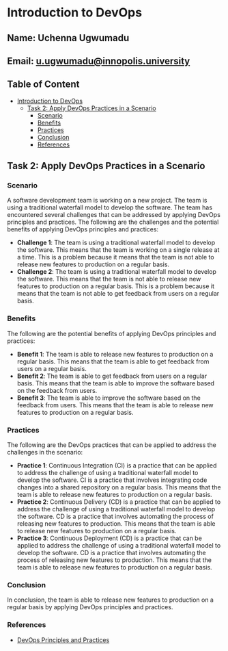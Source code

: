 # Introduction to DevOps
## Name: Uchenna Ugwumadu
## Email: u.ugwumadu@innopolis.university
## Table of Content
- [Introduction to DevOps](#introduction-to-devops)
  - [Task 2: Apply DevOps Practices in a Scenario](#task-2-apply-devops-practices-in-a-scenario)
    - [Scenario](#scenario)
    - [Benefits](#benefits)
    - [Practices](#practices-1)
    - [Conclusion](#conclusion)
    - [References](#references)

## Task 2: Apply DevOps Practices in a Scenario
### Scenario
A software development team is working on a new project. The team is using a traditional waterfall model to develop the software. The team has encountered several challenges that can be addressed by applying DevOps principles and practices. The following are the challenges and the potential benefits of applying DevOps principles and practices:
- **Challenge 1**: The team is using a traditional waterfall model to develop the software. This means that the team is working on a single release at a time. This is a problem because it means that the team is not able to release new features to production on a regular basis.
- **Challenge 2**: The team is using a traditional waterfall model to develop the software. This means that the team is not able to release new features to production on a regular basis. This is a problem because it means that the team is not able to get feedback from users on a regular basis.

### Benefits
The following are the potential benefits of applying DevOps principles and practices:
- **Benefit 1**: The team is able to release new features to production on a regular basis. This means that the team is able to get feedback from users on a regular basis.
- **Benefit 2**: The team is able to get feedback from users on a regular basis. This means that the team is able to improve the software based on the feedback from users.
- **Benefit 3**: The team is able to improve the software based on the feedback from users. This means that the team is able to release new features to production on a regular basis.

### Practices
The following are the DevOps practices that can be applied to address the challenges in the scenario:
- **Practice 1**: Continuous Integration (CI) is a practice that can be applied to address the challenge of using a traditional waterfall model to develop the software. CI is a practice that involves integrating code changes into a shared repository on a regular basis. This means that the team is able to release new features to production on a regular basis.
- **Practice 2**: Continuous Delivery (CD) is a practice that can be applied to address the challenge of using a traditional waterfall model to develop the software. CD is a practice that involves automating the process of releasing new features to production. This means that the team is able to release new features to production on a regular basis.
- **Practice 3**: Continuous Deployment (CD) is a practice that can be applied to address the challenge of using a traditional waterfall model to develop the software. CD is a practice that involves automating the process of releasing new features to production. This means that the team is able to release new features to production on a regular basis.

### Conclusion
In conclusion, the team is able to release new features to production on a regular basis by applying DevOps principles and practices.

### References
- [DevOps Principles and Practices](https://www.atlassian.com/devops)
